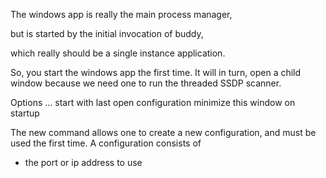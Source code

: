The windows app is really the main process manager,

but is started by the initial invocation of buddy,

which really should be a single instance application.






So, you start the windows app the first time.
It will in turn, open a child window because
we need one to run the threaded SSDP scanner.




Options ...
	start with last open configuration
	minimize this window on startup

The new command allows one to create a new configuration, and
must be used the first time.  A configuration consists of

- the port or ip address to use
